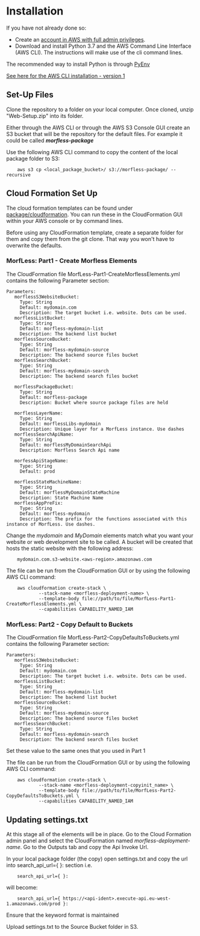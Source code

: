 # Installation

If you have not already done so:
- Create an [account in AWS with full admin privileges](https://docs.aws.amazon.com/translate/latest/dg/setting-up.html).
- Download and install Python 3.7 and the AWS Command Line Interface (AWS CLI). The instructions will make use of the cli command lines.

The recommended way to install Python is through [PyEnv](https://github.com/pyenv/pyenv#installation)

[See here for the AWS CLI installation - version 1](https://docs.aws.amazon.com/cli/latest/userguide/install-cliv1.html)

## Set-Up Files

Clone the repository to a folder on your local computer. Once cloned, unzip "Web-Setup.zip" into its folder. 

Either through the AWS CLI or through the AWS S3 Console GUI create an S3 bucket that will be the repository for the default files. For example it could be called ***morfless-package***

Use the following AWS CLI command to copy the content of the local package folder to S3:

        aws s3 cp <local_package_bucket>/ s3://morfless-package/ --recursive

## Cloud Formation Set Up

The cloud formation templates can be found under [package/cloudformation](https://github.com/MickyHCorbett/MorfLess/tree/master/package/cloudformation). You can run these in the CloudFormation GUI within your AWS console or by command lines. 

Before using any CloudFormation template, create a separate folder for them and copy them from the git clone. That way you won't have to overwrite the defaults.

### MorfLess: Part1 - Create Morfless Elements

The CloudFormation file MorfLess-Part1-CreateMorflessElements.yml contains the following Parameter section:

    Parameters:
       morflessS3WebsiteBucket:
         Type: String
         Default: mydomain.com
         Description: The target bucket i.e. website. Dots can be used.
       morflessListBucket:
         Type: String
         Default: morfless-mydomain-list
         Description: The backend list bucket
       morflessSourceBucket:
         Type: String
         Default: morfless-mydomain-source
         Description: The backend source files bucket
       morflessSearchBucket:
         Type: String
         Default: morfless-mydomain-search
         Description: The backend search files bucket   
         
       morflessPackageBucket:
         Type: String
         Default: morfless-package
         Description: Bucket where source package files are held 
         
       morflessLayerName:
         Type: String
         Default: morflessLibs-mydomain
         Description: Unique layer for a MorfLess instance. Use dashes 
       morflessSearchApiName:
         Type: String
         Default: morflessMyDomainSearchApi
         Description: Morfless Search Api name
         
       morfessApiStageName:
         Type: String
         Default: prod
         
       morflessStateMachineName:
         Type: String
         Default: morflessMyDomainStateMachine
         Description: State Machine Name 
       morflessAppPreFix:
         Type: String
         Default: morfless-mydomain
         Description: The prefix for the functions associated with this instance of MorfLess. Use dashes.

Change the _mydomain_ and _MyDomain_ elements match what you want your website or web development site to be called. A bucket will be created that hosts the static website with the following address: 

        mydomain.com.s3-website.<aws-region>.amazonaws.com

The file can be run from the CloudFormation GUI or by using the following AWS CLI command:

        aws cloudformation create-stack \
                --stack-name <morfless-deployment-name> \
                --template-body file://path/to/file/MorfLess-Part1-CreateMorflessElements.yml \
                --capabilities CAPABILITY_NAMED_IAM

### MorfLess: Part2 - Copy Default to Buckets

The CloudFormation file MorfLess-Part2-CopyDefaultsToBuckets.yml contains the following Parameter section:

    Parameters:
       morflessS3WebsiteBucket:
         Type: String
         Default: mydomain.com
         Description: The target bucket i.e. website. Dots can be used.
       morflessListBucket:
         Type: String
         Default: morfless-mydomain-list
         Description: The backend list bucket
       morflessSourceBucket:
         Type: String
         Default: morfless-mydomain-source
         Description: The backend source files bucket
       morflessSearchBucket:
         Type: String
         Default: morfless-mydomain-search
         Description: The backend search files bucket 

Set these value to the same ones that you used in Part 1

The file can be run from the CloudFormation GUI or by using the following AWS CLI command:

        aws cloudformation create-stack \
                --stack-name <morfless-deployment-copyinit_name> \
                --template-body file://path/to/file/MorfLess-Part2-CopyDefaultsToBuckets.yml \
                --capabilities CAPABILITY_NAMED_IAM
                
## Updating settings.txt

At this stage all of the elements will be in place. Go to the Cloud Formation admin panel and select the CloudFormation named _morfless-deployment-name_. Go to the Outputs tab and copy the Api Invoke Url. 

In your local package folder (the copy) open settings.txt and copy the url into search_api_url={ }: section i.e.

        search_api_url={ }:
        
will become:

        search_api_url={ https://<api-ident>.execute-api.eu-west-1.amazonaws.com/prod }:
        
Ensure that the keyword format is maintained

Upload settings.txt to the Source Bucket folder in S3.

##
